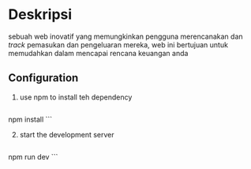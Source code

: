# Deskripsi
sebuah web inovatif yang memungkinkan pengguna merencanakan dan _track_ pemasukan dan pengeluaran mereka, web ini bertujuan untuk memudahkan dalam mencapai rencana keuangan anda

## Configuration 
1. use npm to install teh dependency
   ```bash
npm install ```

2. start the development server
   ```bash
npm run dev ```
